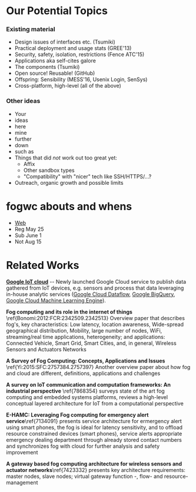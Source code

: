 # Our Potential Topics

### Existing material
* Design issues of interfaces etc. (Tsumiki)
* Practical deployment and usage stats (GREE'13)
* Security, safety, isolation, restrictions (Fence ATC'15)
* Applications aka self-cites galore
* The components (Tsumiki)
* Open source! Reusable! (GitHub)
* Offspring: Sensibility (MESS'16, Usenix Login, SenSys)
* Cross-platform, high-level (all of the above)

### Other ideas
* Your
* ideas
* here
* mine
* further
* down
* such as
* Things that did *not* work out too great yet:
  * Affix
  * Other sandbox types
  * "Compatibility" with "nicer" tech like SSH/HTTPS/...?
* Outreach, organic growth and possible limits


# fogwc abouts and whens

* [Web](https://www.fogworldcongress.com/cfp)
* Reg May 25
* Sub June 1
* Not Aug 15


# Related Works
[**Google IoT cloud**](https://cloudplatform.googleblog.com/2017/05/introducing-Google-Cloud-IoT-Core-for-securely-connecting-and-managing-IoT-devices-at-scale.html/) -- Newly launched Google Cloud service to publish data gathered from IoT devices, e.g. sensors and process that data leveraging in-house analytic services ([Google Cloud Dataflow](https://cloud.google.com/dataflow/), [Google BigQuery](https://cloud.google.com/bigquery/), [Google Cloud Machine Learning Engine](https://cloud.google.com/bigquery/)).


**Fog computing and its role in the internet of things** \ref{Bonomi:2012:FCR:2342509.2342513}
Overview paper that describes fog's,
key characteristics: Low latency, location awareness, Wide-spread geographical distribution, Mobility, large number of nodes, WiFi, streaming/real time applications, heterogeneity; and
applications: Connected Vehicle, Smart Grid, Smart Cities, and, in general, Wireless Sensors and Actuators Networks


**A Survey of Fog Computing: Concepts, Applications and Issues** \ref{Yi:2015:SFC:2757384.2757397}
Another overview paper about how fog and cloud are different, definitions, applications and challenges


**A survey on IoT communication and computation frameworks: An industrial perspective** \ref{7868354}
surveys state of the art fog computing and embedded systems platforms, reviews a high-level conceptual layered architecture for IoT from a computational perspective


**E-HAMC: Leveraging Fog computing for emergency alert service**\ref{7134091}
presents service architecture for ermergency alert using smart phones, the fog is ideal for latency sensitivity, and to offload resource constrained devices (smart phones), service alerts appropriate emergency dealing department through already stored contact numbers and synchronizes fog with cloud for further analysis and safety improvement


**A gateway based fog computing architecture for wireless sensors and actuator networks**\ref{7423332}
presents key architecture requirements: master nodes, slave nodes; virtual gateway function -, flow- and resource-management